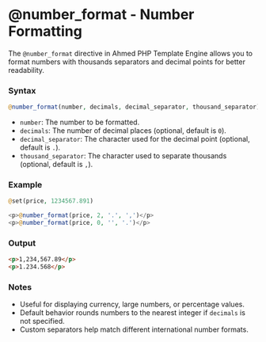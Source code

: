 # @number\_format - Number Formatting

The `@number_format` directive in Ahmed PHP Template Engine allows you to format numbers with thousands separators and decimal points for better readability.

### Syntax

```php
@number_format(number, decimals, decimal_separator, thousand_separator)
```

* `number`: The number to be formatted.
* `decimals`: The number of decimal places (optional, default is `0`).
* `decimal_separator`: The character used for the decimal point (optional, default is `.`).
* `thousand_separator`: The character used to separate thousands (optional, default is `,`).

### Example

```php
@set(price, 1234567.891)

<p>@number_format(price, 2, '.', ',')</p>
<p>@number_format(price, 0, '', '.')</p>
```

### Output

```html
<p>1,234,567.89</p>
<p>1.234.568</p>
```

### Notes

* Useful for displaying currency, large numbers, or percentage values.
* Default behavior rounds numbers to the nearest integer if `decimals` is not specified.
* Custom separators help match different international number formats.
